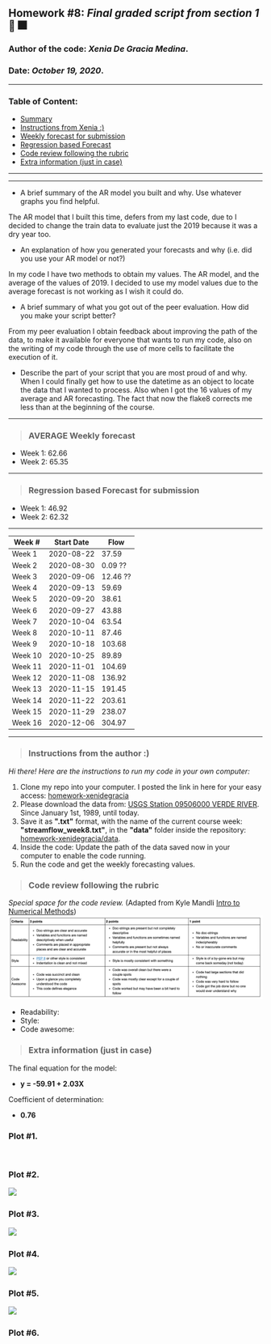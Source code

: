 ## Homework #8: *Final graded script from section 1* :tada: :fireworks:
### Author of the code:  *Xenia De Gracia Medina*.
### Date: *October 19, 2020*.

---
### Table of Content:
- [ Summary](#summary)
- [ Instructions from Xenia :)](#instructions)
- [ Weekly forecast for submission](#weekly)
- [ Regression based Forecast](#regression)
- [ Code review following the rubric](#review)
- [ Extra information (just in case)](#extra)
---

---
<a name="summary"></a>

- A brief summary of the AR model you built and why. Use whatever graphs you find helpful.

The AR model that I built this time, defers from my last code, due to I decided to change the train data to evaluate just the 2019 because it was a dry year too.

- An explanation of how you generated your forecasts and why (i.e. did you use your AR model or not?)

In my code I have two methods to obtain my values. The AR model, and the average of the values of 2019. I decided to use my model values due to the average forecast is not working as I wish it could do.

- A brief summary of what you got out of the peer evaluation. How did you make your script better?

From my peer evaluation I obtain feedback about improving the path of the data, to make it available for everyone that wants to run my code, also on the writing of my code through the use of more cells to facilitate the execution of it.

- Describe the part of your script that you are most proud of and why.
When I could finally get how to use the datetime as an object to locate the data that I wanted to process. Also when I got the 16 values of my average and AR forecasting. The fact that now the flake8 corrects me less than at the beginning of the course.

---
<a name="weekly"></a>
>### **AVERAGE Weekly forecast**

- Week 1: 62.66
- Week 2: 65.35

---
<a name="regression"></a>
>### **Regression based Forecast for submission**

- Week 1: 46.92
- Week 2: 62.32

---

Week # |  Start Date  | Flow
 ----- | ------------ | ----- |
Week 1 | 2020-08-22   | 37.59
Week 2 | 2020-08-30   | 0.09 ??
Week 3 | 2020-09-06   | 12.46 ??
Week 4 | 2020-09-13   |  59.69
Week 5 | 2020-09-20   |  38.61
Week 6 | 2020-09-27   |  43.88
Week 7 | 2020-10-04   |  63.54
Week 8 | 2020-10-11   |  87.46
Week 9 | 2020-10-18   |  103.68
Week 10 | 2020-10-25  |  89.89
Week 11 | 2020-11-01  |  104.69
Week 12 | 2020-11-08  |  136.92
Week 13 | 2020-11-15  |  191.45
Week 14 | 2020-11-22  |  203.61
Week 15 | 2020-11-29  |  238.07
Week 16 | 2020-12-06  |  304.97


---
<a name="instructions"></a>
>### **Instructions from the author :)**
*Hi there! Here are the instructions to run my code in your own computer:*
1. Clone my repo into your computer. I posted the link in here for your easy access: [homework-xenidegracia](https://github.com/HAS-Tools-Fall2020/homework-xenidegracia)
2. Please download the data from: [USGS Station 09506000 VERDE RIVER](https://waterdata.usgs.gov/nwis/dv?referred_module=sw&site_no=09506000). Since January 1st, 1989, until today.
3. Save it as **".txt"** format, with the name of the current course week: **"streamflow_week8.txt"**, in the **"data"** folder inside the repository: [homework-xenidegracia/data](https://github.com/HAS-Tools-Fall2020/homework-xenidegracia/tree/master/data).
4. Inside the code: Update the path of the data saved now in your computer to enable the code running.
5. Run the code and get the weekly forecasting values.



<a name="review"></a>
>### **Code review following the rubric**
*Special space for the code review.*
(Adapted from Kyle Mandli [Intro to Numerical Methods](https://github.com/mandli/intro-numerical-methods))
![](assets/ReadMe-ff0ecab3.png)

- Readability:   
- Style:         
- Code awesome:  




<a name="extra"></a>
>### **Extra information (just in case)**
The final equation for the model:
  - **y = -59.91 + 2.03X**

Coefficient of determination:
  - **0.76**

### **Plot #1.**
![]()



### **Plot #2.**
![](assets/ReadMe-28291ce1.png)

### **Plot #3.**
![](assets/ReadMe-36891864.png)

### **Plot #4.**
![](assets/ReadMe-8525de0f.png)

### **Plot #5.**
![](assets/ReadMe-25cf19df.png)

### **Plot #6.**
